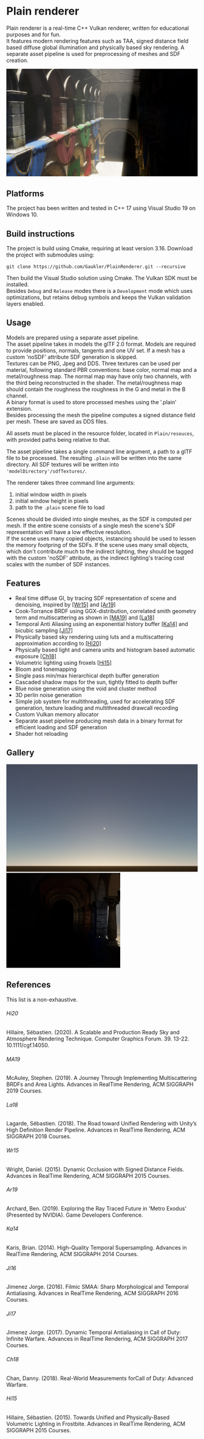 # Plain renderer

Plain renderer is a real-time C++ Vulkan renderer, written for educational purposes and for fun.  
It features modern rendering features such as TAA, signed distance field based diffuse global illumination and physically based sky rendering. 
A separate asset pipeline is used for preprocessing of meshes and SDF creation.

![Sponza screenshot](https://raw.githubusercontent.com/Gaukler/gaukler.github.io/gh-pages/docs/images/Plain/sponza01.png)

## Platforms

The project has been written and tested in C++ 17 using Visual Studio 19 on Windows 10.

## Build instructions

The project is build using Cmake, requiring at least version 3.16. 
Download the project with submodules using: 
```
git clone https://github.com/Gaukler/PlainRenderer.git --recursive
```
Then build the Visual Studio solution using Cmake. The Vulkan SDK must be installed.  
Besides ```Debug``` and ```Release``` modes there is a ```Development``` mode which uses optimizations, but retains debug symbols and keeps the Vulkan validation layers enabled.

## Usage

Models are prepared using a separate asset pipeline.  
The asset pipeline takes in models the glTF 2.0 format. Models are required to provide positions, normals, tangents and one UV set. If a mesh has a custom 'noSDF' attribute SDF generation is skipped.   
Textures can be PNG, Jpeg and DDS. Three textures can be used per material, following standard PBR conventions: base color, normal map and a metal/roughness map. The normal map may have only two channels, with the third being reconstructed in the shader. The metal/roughness map should contain the roughness the roughness in the G and metal in the B channel.  
A binary format is used to store processed meshes using the '.plain' extension.  
Besides processing the mesh the pipeline computes a signed distance field per mesh. These are saved as DDS files.  

All assets must be placed in the resource folder, located in ```Plain/resouces```, with provided paths being relative to that.

The asset pipeline takes a single command line argument, a path to a glTF file to be processed. The resulting ```.plain``` will be written into the same directory. All SDF textures will be written into ```'modelDirectory'/sdfTextures/```.  

The renderer takes three command line arguments:
 1. initial window width in pixels
 2. initial window height in pixels
 3. path to the ```.plain``` scene file to load 

Scenes should be divided into single meshes, as the SDF is computed per mesh. If the entire scene consists of a single mesh the scene's SDF representation will have a low effective resolution.  
If the scene uses many copied objects, instancing should be used to lessen the memory footpring of the SDFs. If the scene uses many small objects, which don't contribute much to the indirect lighting, they should be tagged with the custom 'noSDF' attribute, as the indirect lighting's tracing cost scales with the number of SDF instances.

## Features

* Real time diffuse GI, by tracing SDF representation of scene and denoising, inspired by [[Wr15]](#wr15) and [[Ar19]](#ar19)
* Cook-Torrance BRDF using GGX-distribution, correlated smith geometry term and multiscattering as shown in [[MA19]](#ma19) and [[La18]](#la18) 
* Temporal Anti Aliasing using an exponential history buffer [[Ka14]](#ka14) and bicubic sampling [[Ji17]](#ji17)
* Physically based sky rendering using luts and a multiscattering approximation according to [[Hi20]](#hi20)
* Physically based light and camera units and histogram based automatic exposure [[Ch18]](#ch18)
* Volumetric lighting using froxels [[Hi15]](hi15)
* Bloom and tonemapping
* Single pass min/max hierarchical depth buffer generation
* Cascaded shadow maps for the sun, tightly fitted to depth buffer
* Blue noise generation using the void and cluster method
* 3D perlin noise generation
* Simple job system for multithreading, used for accelerating SDF generation, texture loading and multithreaded drawcall recording
* Custom Vulkan memory allocator
* Separate asset pipeline producing mesh data in a binary format for efficient loading and SDF generation 
* Shader hot reloading

## Gallery

![Sky screenshot](https://raw.githubusercontent.com/Gaukler/gaukler.github.io/gh-pages/docs/images/Plain/sky.png)
![Indirect lighting gif](https://raw.githubusercontent.com/Gaukler/gaukler.github.io/gh-pages/docs/images/Plain/indirectLighting.gif)

## References

This list is a non-exhaustive. 

###### Hi20 
Hillaire, Sébastien. (2020). A Scalable and Production Ready Sky and Atmosphere Rendering Technique. Computer Graphics Forum. 39. 13-22. 10.1111/cgf.14050. 

###### MA19 
McAuley, Stephen. (2019). A Journey Through Implementing Multiscattering BRDFs and Area Lights. Advances in RealTime Rendering, ACM SIGGRAPH 2019 Courses.  

###### La18
Lagarde, Sébastien. (2018). The Road toward Unified Rendering with Unity’s High Definition Render Pipeline. Advances in RealTime Rendering, ACM SIGGRAPH 2018 Courses.  
 
###### Wr15
Wright, Daniel. (2015). Dynamic Occlusion with Signed Distance Fields. Advances in RealTime Rendering, ACM SIGGRAPH 2015 Courses.  
 
###### Ar19
Archard, Ben. (2019). Exploring the Ray Traced Future in 'Metro Exodus' (Presented by NVIDIA). Game Developers Conference.
 
###### Ka14
Karis, Brian. (2014). High-Quality Temporal Supersampling. Advances in RealTime Rendering, ACM SIGGRAPH 2014 Courses.  
 
###### Ji16
Jimenez Jorge. (2016). Filmic SMAA: Sharp Morphological and Temporal Antialiasing. Advances in RealTime Rendering, ACM SIGGRAPH 2016 Courses.  

###### Ji17
Jimenez Jorge. (2017). Dynamic Temporal Antialiasing in Call of Duty: Infinite Warfare. Advances in RealTime Rendering, ACM SIGGRAPH 2017 Courses.  
 
###### Ch18
Chan, Danny. (2018). Real-World Measurements forCall of Duty: Advanced Warfare. 

###### Hi15
Hillaire, Sébastien. (2015). Towards Unified and Physically-Based Volumetric Lighting in Frostbite. Advances in RealTime Rendering, ACM SIGGRAPH 2015 Courses.  
